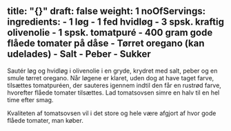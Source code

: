 title: "{}"
draft: false
weight: 1
noOfServings: 
ingredients:
	- 1 løg
	- 1 fed hvidløg
	- 3 spsk. kraftig olivenolie
	- 1 spsk. tomatpuré
	- 400 gram gode flåede tomater på dåse
	- Tørret oregano (kan udelades)
	- Salt
	- Peber
	- Sukker
---

Sautér løg og hvidløg i olivenolie i en gryde, krydret med salt, peber
og en smule tørret oregano. Når løgene er klaret, uden dog at have taget
farve, tilsættes tomatpuréen, der sauteres igennem indtil den får en
rustrød farve, hvorefter flåede tomater tilsættes. Lad tomatsovsen simre
en halv til en hel time efter smag.

Kvaliteten af tomatsovsen vil i det store og hele være afgjort af hvor
gode flåede tomater, man køber.

